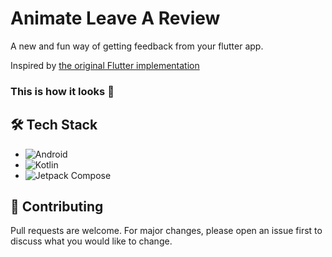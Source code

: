 # Animate Leave A Review

A new and fun way of getting feedback from your flutter app.

Inspired by [the original Flutter implementation](https://github.com/yunweneric/flutter-open-ui/tree/leave_a_review)

### This is how it looks 📸



## 🛠️ Tech Stack

- ![Android](https://img.shields.io/badge/Android-3DDC84?logo=android&logoColor=white)
- ![Kotlin](https://img.shields.io/badge/Kotlin-0095D5?&logo=kotlin&logoColor=white)
- ![Jetpack Compose](https://img.shields.io/badge/Jetpack%20Compose-01A9DB)


## 🤝 Contributing

Pull requests are welcome. For major changes, please open an issue first to discuss what you would like to change.

